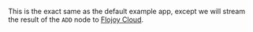 <!--Add SEO here-->

This is the exact same as the default example app, except we will stream the result of the `ADD` node to [Flojoy Cloud](https://cloud.flojoy.ai).
